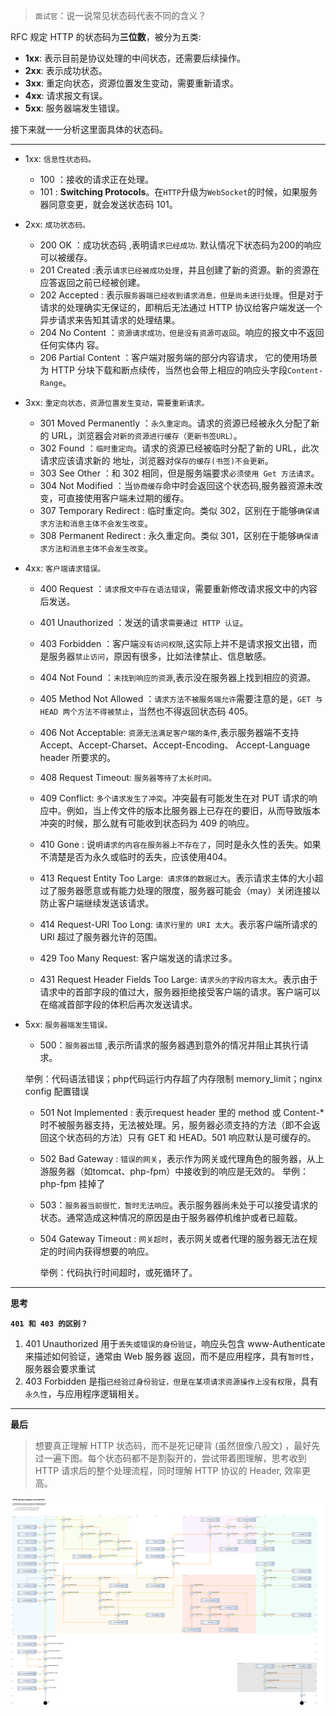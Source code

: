 > `面试官`：说一说常见状态码代表不同的含义？

 RFC 规定 HTTP 的状态码为**三位数**，被分为五类:

- **1xx**: 表示目前是协议处理的中间状态，还需要后续操作。
- **2xx**: 表示成功状态。
- **3xx**: 重定向状态，资源位置发生变动，需要重新请求。
- **4xx**: 请求报文有误。
- **5xx**: 服务器端发生错误。

接下来就一一分析这里面具体的状态码。

--------------------



- 1xx: `信息性状态码。`
  - 100 ：接收的请求正在处理。 
  - 101 : **Switching Protocols**。在`HTTP`升级为`WebSocket`的时候，如果服务器同意变更，就会发送状态码 101。

- 2xx: `成功状态码。` 
  - 200 OK ：成功状态码 ,表明请`求已经成功`. 默认情况下状态码为200的响应可以被缓存。
  - 201 Created :表示`请求已经被成功处理`，并且创建了新的资源。新的资源在应答返回之前已经被创建。
  - 202 Accepted : 表示`服务器端已经收到请求消息，但是尚未进行处理`。但是对于请求的处理确实无保证的，即稍后无法通过 HTTP 协议给客户端发送一个异步请求来告知其请求的处理结果。
  - 204 No Content ：`资源请求成功，但是没有资源可返回`。响应的报文中不返回任何实体内 容。 
  - 206 Partial Content ：客户端对服务端的部分内容请求， 它的使用场景为 HTTP 分块下载和断点续传，当然也会带上相应的响应头字段`Content-Range`。

- 3xx: `重定向状态，资源位置发生变动，需要重新请求。 `

  - 301 Moved Permanently ：`永久重定向`。请求的资源已经被永久分配了新的 URL，浏览器会`对新的资源进行缓存（更新书签URL）`。 
  - 302 Found ：`临时重定向`。请求的资源已经被临时分配了新的 URL，此次请求应该请求新的 地址，浏览器对`保存的缓存(书签)不会更新`。 
  - 303 See Other ：和 302 相同，但是服务端要求`必须使用 Get 方法请求`。 
  - 304 Not Modified ：当`协商缓存`命中时会返回这个状态码,服务器资源未改变，可直接使用客户端未过期的缓存。 
  - 307 Temporary Redirect : 临时重定向。类似 302，区别在于能够`确保请求方法和消息主体不会发生改变`。
  - 308 Permanent Redirect : 永久重定向。类似 301，区别在于能够`确保请求方法和消息主体不会发生改变`。

  

- 4xx: `客户端请求错误。 `

  - 400 Request ：`请求报文中存在语法错误`，需要重新修改请求报文中的内容后发送。 

  - 401 Unauthorized ：发送的请求`需要通过 HTTP 认证`。 

  - 403 Forbidden ：客户端`没有访问权限`,这实际上并不是请求报文出错，而是服务器`禁止访问`，原因有很多，比如法律禁止、信息敏感。

  - 404 Not Found ：`未找到响应的资源`,表示没在服务器上找到相应的资源。

  - 405 Method Not Allowed ：`请求方法不被服务端允许`需要注意的是，`GET 与 HEAD 两个方法不得被禁止`，当然也不得返回状态码 405。

  - 406 Not Acceptable: `资源无法满足客户端的条件`,表示服务器端不支持 Accept、Accept-Charset、Accept-Encoding、 Accept-Language header 所要求的。

  - 408 Request Timeout: `服务器等待了太长时间。`

  - 409 Conflict: `多个请求发生了冲突`。冲突最有可能发生在对 PUT 请求的响应中。例如，当上传文件的版本比服务器上已存在的要旧，从而导致版本冲突的时候，那么就有可能收到状态码为 409 的响应。

  - 410 Gone : 说`明请求的内容在服务器上不存在了`，同时是永久性的丢失。如果不清楚是否为永久或临时的丢失，应该使用404。

  - 413 Request Entity Too Large:` 请求体的数据过大`。表示请求主体的大小超过了服务器愿意或有能力处理的限度，服务器可能会（may）关闭连接以防止客户端继续发送该请求。

  - 414 Request-URI Too Long: `请求行里的 URI 太大`。表示客户端所请求的 URI 超过了服务器允许的范围。

  - 429 Too Many Request: 客户端发送的请求过多。

  - 431 Request Header Fields Too Large: `请求头的字段内容太大`。表示由于请求中的首部字段的值过大，服务器拒绝接受客户端的请求。客户端可以在缩减首部字段的体积后再次发送请求。

    

- 5xx: `服务器端发生错误。`

  -  500：`服务器出错` ,表示所请求的服务器遇到意外的情况并阻止其执行请求。

    举例：代码语法错误；php代码运行内存超了内存限制 memory_limit；nginx config 配置错误

  - 501 Not Implemented : 表示request header 里的 method 或 Content-* 时不被服务器支持，无法被处理。另，服务器必须支持的方法（即不会返回这个状态码的方法）只有 GET 和 HEAD。501 响应默认是可缓存的。

  - 502 Bad Gateway : `错误的网关`，表示作为网关或代理角色的服务器，从上游服务器（如tomcat、php-fpm）中接收到的响应是无效的。
    举例： php-fpm 挂掉了

  - 503：`服务器当前很忙，暂时无法响应`。表示服务器尚未处于可以接受请求的状态。通常造成这种情况的原因是由于服务器停机维护或者已超载。

  - 504 Gateway Timeout : `网关超时`，表示网关或者代理的服务器无法在规定的时间内获得想要的响应。

    举例：代码执行时间超时，或死循环了。

------------------

**思考**

**`401 和 403 的区别？`**

1. 401 Unauthorized 用于`丢失或错误的身份验证`，响应头包含 www-Authenticate 来描述如何验证，通常由 Web 服务器 返回，而不是应用程序，具有`暂时性`，服务器会要求重试
2. 403 Forbidden 是指`已经验过身份验证，但是在某项请求资源操作上没有权限`，具有`永久性`，与应用程序逻辑相关。




-----------------------

**最后**

> 想要真正理解 HTTP 状态码，而不是死记硬背 (虽然很像八股文) ，最好先过一遍下图。每个状态码都不是割裂开的，尝试带着图理解，思考收到 HTTP 请求后的整个处理流程，同时理解 HTTP 协议的 Header, 效率更高。

![img](前端必知道的http常见状态码.assets/16d242d81bd4754b)

